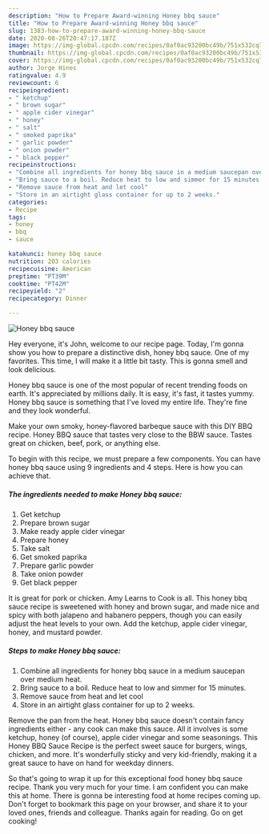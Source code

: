 ```yaml
---
description: "How to Prepare Award-winning Honey bbq sauce"
title: "How to Prepare Award-winning Honey bbq sauce"
slug: 1383-how-to-prepare-award-winning-honey-bbq-sauce
date: 2020-08-26T20:47:17.187Z
image: https://img-global.cpcdn.com/recipes/0af0ac93200bc49b/751x532cq70/honey-bbq-sauce-recipe-main-photo.jpg
thumbnail: https://img-global.cpcdn.com/recipes/0af0ac93200bc49b/751x532cq70/honey-bbq-sauce-recipe-main-photo.jpg
cover: https://img-global.cpcdn.com/recipes/0af0ac93200bc49b/751x532cq70/honey-bbq-sauce-recipe-main-photo.jpg
author: Jorge Hines
ratingvalue: 4.9
reviewcount: 6
recipeingredient:
- " ketchup"
- " brown sugar"
- " apple cider vinegar"
- " honey"
- " salt"
- " smoked paprika"
- " garlic powder"
- " onion powder"
- " black pepper"
recipeinstructions:
- "Combine all ingredients for honey bbq sauce in a medium saucepan over medium heat."
- "Bring sauce to a boil. Reduce heat to low and simmer for 15 minutes."
- "Remove sauce from heat and let cool"
- "Store in an airtight glass container for up to 2 weeks."
categories:
- Recipe
tags:
- honey
- bbq
- sauce

katakunci: honey bbq sauce 
nutrition: 203 calories
recipecuisine: American
preptime: "PT39M"
cooktime: "PT42M"
recipeyield: "2"
recipecategory: Dinner

---
```



![Honey bbq sauce](https://img-global.cpcdn.com/recipes/0af0ac93200bc49b/751x532cq70/honey-bbq-sauce-recipe-main-photo.jpg)

Hey everyone, it's John, welcome to our recipe page. Today, I'm gonna show you how to prepare a distinctive dish, honey bbq sauce. One of my favorites. This time, I will make it a little bit tasty. This is gonna smell and look delicious.

Honey bbq sauce is one of the most popular of recent trending foods on earth. It's appreciated by millions daily. It is easy, it's fast, it tastes yummy. Honey bbq sauce is something that I've loved my entire life. They're fine and they look wonderful.

Make your own smoky, honey-flavored barbeque sauce with this DIY BBQ recipe. Honey BBQ sauce that tastes very close to the BBW sauce. Tastes great on chicken, beef, pork, or anything else.


To begin with this recipe, we must prepare a few components. You can have honey bbq sauce using 9 ingredients and 4 steps. Here is how you can achieve that.

<!--inarticleads1-->

##### The ingredients needed to make Honey bbq sauce:

1. Get  ketchup
1. Prepare  brown sugar
1. Make ready  apple cider vinegar
1. Prepare  honey
1. Take  salt
1. Get  smoked paprika
1. Prepare  garlic powder
1. Take  onion powder
1. Get  black pepper


It is great for pork or chicken. Amy Learns to Cook is all. This honey bbq sauce recipe is sweetened with honey and brown sugar, and made nice and spicy with both jalapeno and habanero peppers, though you can easily adjust the heat levels to your own. Add the ketchup, apple cider vinegar, honey, and mustard powder. 

<!--inarticleads2-->

##### Steps to make Honey bbq sauce:

1. Combine all ingredients for honey bbq sauce in a medium saucepan over medium heat.
1. Bring sauce to a boil. Reduce heat to low and simmer for 15 minutes.
1. Remove sauce from heat and let cool
1. Store in an airtight glass container for up to 2 weeks.


Remove the pan from the heat. Honey bbq sauce doesn&#39;t contain fancy ingredients either - any cook can make this sauce. All it involves is some ketchup, honey (of course), apple cider vinegar and some seasonings. This Honey BBQ Sauce Recipe is the perfect sweet sauce for burgers, wings, chicken, and more. It&#39;s wonderfully sticky and very kid-friendly, making it a great sauce to have on hand for weekday dinners. 

So that's going to wrap it up for this exceptional food honey bbq sauce recipe. Thank you very much for your time. I am confident you can make this at home. There is gonna be interesting food at home recipes coming up. Don't forget to bookmark this page on your browser, and share it to your loved ones, friends and colleague. Thanks again for reading. Go on get cooking!
